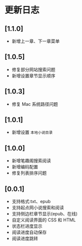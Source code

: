 # 更新日志

## [1.1.0]

- 新增上一章、下一章菜单

## [1.0.5]

- 修复部分网站搜索问题
- 新增设置章节显示顺序

## [1.0.3]

- 修复 Mac 系统路径问题

## [1.0.1]

- 新增设置 `本地小说目录`

## [1.0.0]

- 新增笔趣阁搜索阅读
- 新增编码配置
- 修复列表排序问题

## [0.0.1]

- 支持格式:txt、epub
- 支持起点网小说搜索和阅读
- 支持侧边栏章节显示(epub、在线)
- 自定义阅读界面的 CSS 和 HTML
- 状态栏进度显示
- 阅读进度自动保存
- 阅读进度跳转
